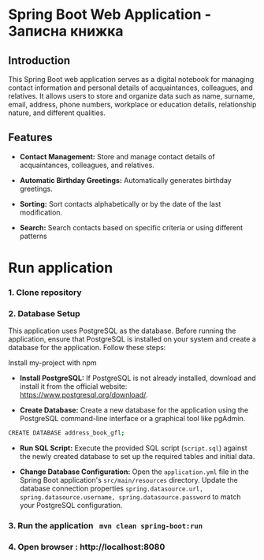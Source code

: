 
# Spring Boot Web Application - Записна книжка

## Introduction

This Spring Boot web application serves as a digital notebook for managing contact information and personal details of acquaintances, colleagues, and relatives. It allows users to store and organize data such as name, surname, email, address, phone numbers, workplace or education details, relationship nature, and different qualities.

## Features

- **Contact Management:** Store and manage contact details of acquaintances, colleagues, and relatives.

- **Automatic Birthday Greetings:** Automatically generates birthday greetings.

- **Sorting:** Sort contacts alphabetically or by the date of the last modification.

- **Search:** Search contacts based on specific criteria or using different patterns


# Run application 

### 1. Clone repository

### 2. Database Setup

This application uses PostgreSQL as the database. Before running the application, ensure that PostgreSQL is installed on your system and create a database for the application. Follow these steps:

Install my-project with npm

- **Install PostgreSQL:** If PostgreSQL is not already installed, download and install it from the official website: https://www.postgresql.org/download/.

- **Create Database:** Create a new database for the application using the PostgreSQL command-line interface or a graphical tool like pgAdmin. 

```bash
CREATE DATABASE address_book_gfl;
```

- **Run SQL Script:** Execute the provided SQL script (```script.sql```) against the newly created database to set up the required tables and initial data. 

- **Change Database Configuration:** Open the ```application.yml``` file in the Spring Boot application's ```src/main/resources``` directory. Update the database connection properties ```spring.datasource.url, spring.datasource.username, spring.datasource.password``` to match your PostgreSQL configuration.
    
### 3. Run the application ``` mvn clean spring-boot:run```

### 4. Open browser : http://localhost:8080 
